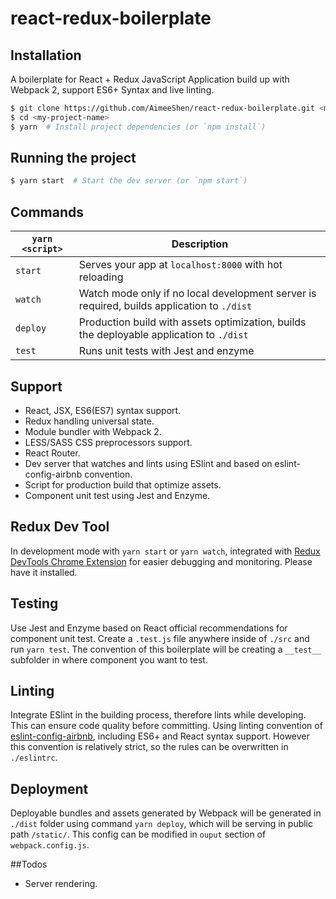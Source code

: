 # react-redux-boilerplate

## Installation
A boilerplate for React + Redux JavaScript Application build up with Webpack 2, support ES6+ Syntax and live linting.

```bash
$ git clone https://github.com/AimeeShen/react-redux-boilerplate.git <my-project-name>
$ cd <my-project-name>
$ yarn  # Install project dependencies (or `npm install`)
```

## Running the project

```bash
$ yarn start  # Start the dev server (or `npm start`)
```

## Commands 
|`yarn <script>`    |Description|
|-------------------|-----------|
|`start`            |Serves your app at `localhost:8000` with hot reloading|
|`watch`            |Watch mode only if no local development server is required, builds application to `./dist` |
|`deploy`           |Production build with assets optimization, builds the deployable application to `./dist` |
|`test`             |Runs unit tests with Jest and enzyme|

## Support
* React, JSX, ES6(ES7) syntax support.
* Redux handling universal state.
* Module bundler with Webpack 2.
* LESS/SASS CSS preprocessors support.
* React Router.
* Dev server that watches and lints using ESlint and based on eslint-config-airbnb convention.
* Script for production build that optimize assets.
* Component unit test using Jest and Enzyme.

## Redux Dev Tool
In development mode with `yarn start` or `yarn watch`, integrated with [Redux DevTools Chrome Extension](https://chrome.google.com/webstore/detail/redux-devtools/lmhkpmbekcpmknklioeibfkpmmfibljd) for easier debugging and monitoring. Please have it installed.
## Testing
Use Jest and Enzyme based on React official recommendations for component unit test. Create a `.test.js` file anywhere inside of `./src` and run `yarn test`. The convention of this boilerplate will be creating a `__test__` subfolder in where component you want to test. 

## Linting
Integrate ESlint in the building process, therefore lints while developing. This can ensure code quality before committing. Using linting convention of [eslint-config-airbnb](https://github.com/airbnb/javascript/tree/master/packages/eslint-config-airbnb), including ES6+ and React syntax support. However this convention is relatively strict, so the rules can be overwritten in `./eslintrc`.

## Deployment
Deployable bundles and assets generated by Webpack will be generated in `./dist` folder using command `yarn deploy`, which will be serving in public path `/static/`. This config can be modified in `ouput` section of `webpack.config.js`. 

##Todos
* Server rendering.








